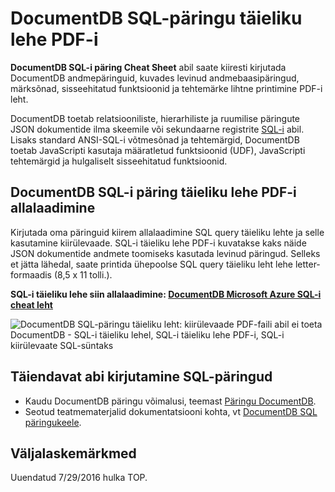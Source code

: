 <properties 
    pageTitle="SQL-i DocumentDB täieliku lehe PDF-i | Microsoft Azure'i" 
    description="Prinditava SQL-i täieliku lehe PDF-faili, mis aitab teil päringu JSON dokumentide DocumentDB's SQL-süntaksit kasutavad oma NoSQL andmebaasis - SQL-i kiirülevaade" 
    keywords="SQL-i täieliku leht, SQL-i täieliku lehe PDF-i, sql-päringu täieliku leht"
    services="documentdb" 
    documentationCenter="" 
    authors="mimig1" 
    manager="jhubbard" 
    editor="monicar"/>

<tags 
    ms.service="documentdb" 
    ms.workload="data-services" 
    ms.tgt_pltfrm="na" 
    ms.devlang="na" 
    ms.topic="article" 
    ms.date="10/26/2016" 
    ms.author="mimig"/>

# <a name="documentdb-sql-query-cheat-sheet-pdf"></a>DocumentDB SQL-päringu täieliku lehe PDF-i

**DocumentDB SQL-i päring Cheat Sheet** abil saate kiiresti kirjutada DocumentDB andmepäringuid, kuvades levinud andmebaasipäringud, märksõnad, sisseehitatud funktsioonid ja tehtemärke lihtne printimine PDF-i leht. 

DocumentDB toetab relatsiooniliste, hierarhiliste ja ruumilise päringute JSON dokumentide ilma skeemile või sekundaarne registrite [SQL-i](documentdb-sql-query.md) abil. Lisaks standard ANSI-SQL-i võtmesõnad ja tehtemärgid, DocumentDB toetab JavaScripti kasutaja määratletud funktsioonid (UDF), JavaScripti tehtemärgid ja hulgaliselt sisseehitatud funktsioonid.

## <a name="download-the-documentdb-sql-query-cheat-sheet-pdf"></a>DocumentDB SQL-i päring täieliku lehe PDF-i allalaadimine

Kirjutada oma päringuid kiirem allalaadimine SQL query täieliku lehte ja selle kasutamine kiirülevaade. SQL-i täieliku lehe PDF-i kuvatakse kaks näide JSON dokumentide andmete toomiseks kasutada levinud päringud. Selleks et jätta lähedal, saate printida ühepoolse SQL query täieliku leht lehe letter-formaadis (8,5 x 11 tolli.).

**SQL-i täieliku lehe siin allalaadimine: [DocumentDB Microsoft Azure SQL-i cheat leht](http://go.microsoft.com/fwlink/?LinkId=623215)**

![DocumentDB SQL-päringu täieliku leht: kiirülevaade PDF-faili abil ei toeta DocumentDB - SQL-i täieliku lehel, SQL-i täieliku lehe PDF-i, SQL-i kiirülevaate SQL-süntaks][cheat-sheet]

[cheat-sheet]: ./media/documentdb-sql-query-cheat-sheet/microsoft-documentdb-sql-query-cheat-sheet-v4.png


## <a name="more-help-with-writing-sql-queries"></a>Täiendavat abi kirjutamine SQL-päringud

- Kaudu DocumentDB päringu võimalusi, teemast [Päringu DocumentDB](documentdb-sql-query.md).
- Seotud teatmematerjalid dokumentatsiooni kohta, vt [DocumentDB SQL päringukeele](https://msdn.microsoft.com/library/azure/dn782250.aspx).

## <a name="release-notes"></a>Väljalaskemärkmed

Uuendatud 7/29/2016 hulka TOP.
